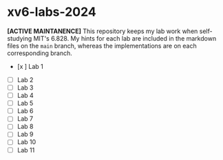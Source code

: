 # xv6-labs-2024
**[ACTIVE MAINTANENCE]** This repository keeps my lab work when self-studying MIT's 6.828. My hints for each lab are included in the markdown files on the `main` branch, whereas the implementations are on each corresponding branch.
- [x ] Lab 1
- [ ] Lab 2
- [ ] Lab 3
- [ ] Lab 4
- [ ] Lab 5
- [ ] Lab 6
- [ ] Lab 7
- [ ] Lab 8
- [ ] Lab 9
- [ ] Lab 10
- [ ] Lab 11
